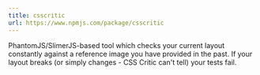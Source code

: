 ```yaml
---
title: csscritic
url: https://www.npmjs.com/package/csscritic
---
```


PhantomJS/SlimerJS-based tool which checks your current layout constantly against a reference image you have provided in the past. If your layout breaks (or simply changes - CSS Critic can&#39;t tell) your tests fail.
